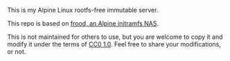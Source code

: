 This is my Alpine Linux rootfs-free immutable server.

This repo is based on [frood, an Alpine initramfs NAS](https://words.filippo.io/dispatches/frood/).

This is not maintained for others to use, but you are welcome to copy it and
modify it under the terms of [CC0 1.0](https://creativecommons.org/publicdomain/zero/1.0/).
Feel free to share your modifications, or not.
